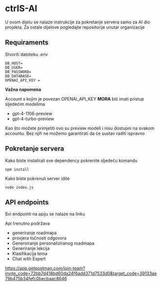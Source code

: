 # ctrlS-AI

U ovom dijelu se nalaze instrukcije za pokretanje servera samo za AI dio projekta. Za ostale dijelove pogledajte repositorije unutar organizacije

## Requiraments

Stvoriti datoteku .env
```
DB_HOST=
DB_USER=
DB_PASSWORD=
DB_DATABASE=
OPENAI_API_KEY = 
```
**Važna napomena**

Account s kojim je povezan OPENAI_API_KEY **MORA** biti imati pristup sljedećim modelima

- gpt-4-1106-preview
- gpt-4-turbo-preview

Kao što možete primjetiti ovo su preview modeli i nisu dostupni na svakom accountu. Bez njih ne možemo garantirati da će sustav raditi ispravno

## Pokretanje servera

Kako biste instalirali sve dependency pokrenite sljedeću komandu 

```shell
npm install
```

Kako biste pokrenuli server idite 

```shell
node index.js
```

## API endpoints

Svi endpointi na apiju se nalaze na linku

Api trenutno podržava
- generiranje roadmapa
- provjera točnosti odgovora
- Generoiranje personaliziranog roadmapa
- Generiranje lekcija
- Klasifikacija tema
- Chat with Expert

https://app.getpostman.com/join-team?invite_code=72bb7d418bd60da24f6add371d7533d0&target_code=39133ae79b475b34fefc0becbaac8646